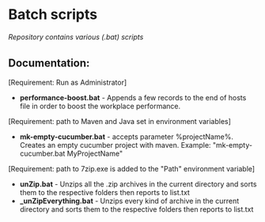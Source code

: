 # Batch scripts
###### Repository contains various (.bat) scripts

## Documentation:

 [Requirement: Run as Administrator]
 - **performance-boost.bat** - Appends a few records to the end of hosts file in order to boost the workplace performance.

 [Requirement: path to Maven and Java set in environment variables]
 - **mk-empty-cucumber.bat** - accepts parameter %projectName%. Creates an empty cucumber project with maven. Example: "mk-empty-cucumber.bat MyProjectName"
 
 [Requirement: path to 7zip.exe is added to the "Path" environment variable]
 - **unZip.bat** - Unzips all the .zip archives in the current directory and sorts them to the respective folders then reports to list.txt
 - **_unZipEverything.bat** - Unzips every kind of archive in the current directory and sorts them to the respective folders then reports to list.txt
